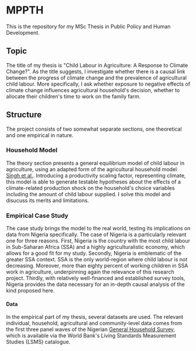 # MPPTH

This is the repository for my MSc Thesis in Public Policy and Human Development.

## Topic

The title of my thesis is "Child Labour in Agriculture: A Response to Climate Change?". As the title suggests, I investigate whether there is a causal link between the progress of climate change and the prevalence of agricultural child labour. More specifically, I ask whether exposure to negative effects of climate change influences agricultural household's decision, whether to allocate their children's time to work on the family farm.

## Structure

The project consists of two somewhat separate sections, one theoretical and one empirical in nature.

### Household Model

The theory section presents a general equilibrium model of child labour in agriculture, using an adapted form of the agricultural household model [Singh et al.](http://documents1.worldbank.org/curated/en/621291468739297175/pdf/multi-page.pdf). Introducing a productivity scaling factor, representing climate, this model is able to generate testable hypotheses about the effects of a climate-related production shock on the household's choice variables including the amount of child labour supplied. I solve this model and disucuss its merits and limitations.

### Empirical Case Study

The case study brings the model to the real world, testing its implications on data from Nigeria specifically. The case of Nigeria is a particularly relevant one for three reasons. First, Nigeria is the country with the most child labour in Sub-Saharan Africa (SSA) and a highly agriculturalistic economy, which allows for a good fit for my study. Secondly, Nigeria is emblematic of the greater SSA context. SSA is the only world-region where child labour is not decreasing. Moreover, more than eighty percent of working children in SSA work in agriculture, underpinning again the relevance of this research project. Thirdly, with relatively well-financed and established survey tools, Nigeria provides the data necessary for an in-depth causal analysis of the kind proposed here.

#### Data
In the empirical part of my thesis, several datasets are used. The relevant individual, household, agricultural and community-level data comes from the first three panel waves of the Nigerian [General Household Survey](https://microdata.worldbank.org/index.php/catalog/lsms#_r=1615367168877&collection=&country=157&dtype=&from=1890&page=1&ps=&sid=&sk=Panel&sort_by=rank&sort_order=desc&to=2020&topic=&view=s&vk=), which is available via the World Bank's Living Standards Measurement Studies (LSMS) catalogue.
